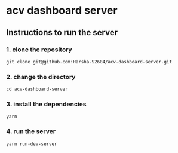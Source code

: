 # acv dashboard server

## Instructions to run the server
### 1. clone the repository
```console
git clone git@github.com:Harsha-S2604/acv-dashboard-server.git
```

### 2. change the directory
```console
cd acv-dashboard-server
```

### 3. install the dependencies
```console
yarn
```

### 4. run the server
```console
yarn run-dev-server
```
